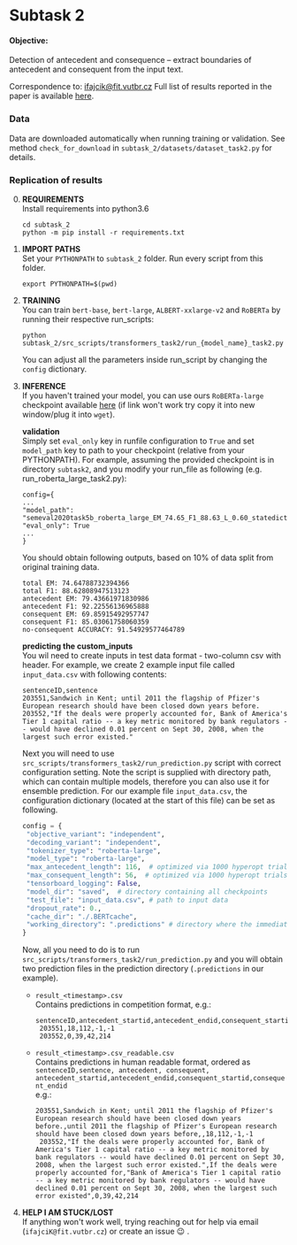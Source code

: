 # Subtask 2

#### Objective:

Detection of antecedent and consequence – extract boundaries of antecedent and consequent from the input text.

Correspondence to: ifajcik@fit.vutbr.cz Full list of results reported in the paper is
available [here](https://docs.google.com/spreadsheets/d/1msV2PqCM4OgiYQHvayuEcby5IpSGDM9OH2nHg8_QwlU/edit?usp=sharing).

### Data

Data are downloaded automatically when running training or validation. See method `check_for_download`
in `subtask_2/datasets/dataset_task2.py` for details.

### Replication of results

0. __REQUIREMENTS__  
   Install requirements into python3.6
   ```
   cd subtask_2
   python -m pip install -r requirements.txt
   ```
1. __IMPORT PATHS__  
   Set your `PYTHONPATH` to `subtask_2` folder. Run every script from this folder.
   ```
   export PYTHONPATH=$(pwd)
   ```
2. __TRAINING__  
   You can train `bert-base`, `bert-large`, `ALBERT-xxlarge-v2` and `RoBERTa` by running their respective run_scripts:
   ```
   python  subtask_2/src_scripts/transformers_task2/run_{model_name}_task2.py
   ```

   You can adjust all the parameters inside run_script by changing the `config` dictionary.

3. __INFERENCE__    
     If you haven't trained your model, you can use ours `RoBERTa-large` 
     checkpoint available [here](http://www.stud.fit.vutbr.cz/~ifajcik/semeval2020/task5/semeval2020task5b_roberta_large_EM_74.65_F1_88.63_L_0.60_statedict.pt) (if link won't work try copy it into new window/plug it into `wget`).
   
   __validation__  
   Simply set `eval_only` key in runfile configuration to `True` and set `model_path` key  to path to your checkpoint (relative from your PYTHONPATH). For example, assuming the provided checkpoint is in directory `subtask2`, and you modify your run_file as following (e.g. run_roberta_large_task2.py):
   ```
   config={
   ...
   "model_path": "semeval2020task5b_roberta_large_EM_74.65_F1_88.63_L_0.60_statedict.pt",
   "eval_only": True
   ...
   }
   ```
   You should obtain following outputs, based on 10% of data split from original training data.
   ```
   total EM: 74.64788732394366
   total F1: 88.62808947513123
   antecedent EM: 79.43661971830986
   antecedent F1: 92.22556136965888
   consequent EM: 69.85915492957747
   consequent F1: 85.03061758060359
   no-consequent ACCURACY: 91.54929577464789
   ```
   
   __predicting the custom_inputs__  
   You wil need to create inputs in test data format - two-column csv with header. For example, we create 2 example input file called `input_data.csv` with following contents:
   ```
   sentenceID,sentence
   203551,Sandwich in Kent; until 2011 the flagship of Pfizer's European research should have been closed down years before.
   203552,"If the deals were properly accounted for, Bank of America's Tier 1 capital ratio -- a key metric monitored by bank regulators -- would have declined 0.01 percent on Sept 30, 2008, when the largest such error existed."
   ```
   Next you will need to use `src_scripts/transformers_task2/run_prediction.py` script with correct configuration setting. Note the script is supplied with directory path, which can contain multiple models, therefore you can also use it for ensemble prediction. For our example file `input_data.csv`, the configuration dictionary (located at the start of this file) can be set as following.
   ```python
   config = {
    "objective_variant": "independent", 
    "decoding_variant": "independent",
    "tokenizer_type": "roberta-large", 
    "model_type": "roberta-large",
    "max_antecedent_length": 116,  # optimized via 1000 hyperopt trials
    "max_consequent_length": 56,  # optimized via 1000 hyperopt trials
    "tensorboard_logging": False,
    "model_dir": "saved",  # directory containing all checkpoints
    "test_file": "input_data.csv", # path to input data
    "dropout_rate": 0.,
    "cache_dir": "./.BERTcache",
    "working_directory": ".predictions" # directory where the immediate predictions and final prediction will be saved
   }
   ```
   Now, all you need to do is to run `src_scripts/transformers_task2/run_prediction.py` and you will obtain two prediction files in the prediction directory (`.predictions` in our example). 
   * `result_<timestamp>.csv`  
     Contains predictions in competition format, e.g.:
     ```
     sentenceID,antecedent_startid,antecedent_endid,consequent_startid,consequent_endid
      203551,18,112,-1,-1
      203552,0,39,42,214
     ```
   * `result_<timestamp>.csv_readable.csv`  
     Contains predictions in human readable format, ordered as  
     `sentenceID,sentence, antecedent, consequent, antecedent_startid,antecedent_endid,consequent_startid,consequent_endid`   
     e.g.:
     ```
     203551,Sandwich in Kent; until 2011 the flagship of Pfizer's European research should have been closed down years before.,until 2011 the flagship of Pfizer's European research should have been closed down years before,,18,112,-1,-1
      203552,"If the deals were properly accounted for, Bank of America's Tier 1 capital ratio -- a key metric monitored by bank regulators -- would have declined 0.01 percent on Sept 30, 2008, when the largest such error existed.",If the deals were properly accounted for,"Bank of America's Tier 1 capital ratio -- a key metric monitored by bank regulators -- would have declined 0.01 percent on Sept 30, 2008, when the largest such error existed",0,39,42,214
      ```


4. __HELP I AM STUCK/LOST__  
If anything won't work well, trying reaching out for help via email (`ifajciK@fit.vutbr.cz`) or create an issue :wink: .
